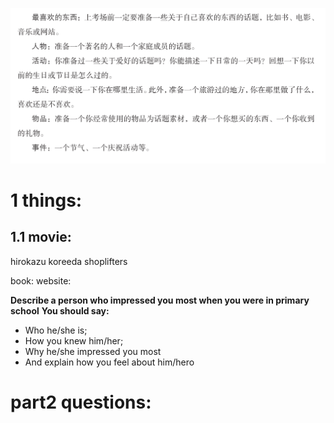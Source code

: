 ![upgit_20220820_1660960915.png](https://raw.githubusercontent.com/leoparin/myObsidianPic/main/2022/08/upgit_20220820_1660960915.png)
# 1 things:
## 1.1 movie:
hirokazu koreeda
shoplifters

book:
website:


**Describe a person who impressed you most when you were in primary school**
**You should say:**

-   Who he/she is;
-   How you knew him/her;
-   Why he/she impressed you most
-   And explain how you feel about him/hero

# part2 questions: